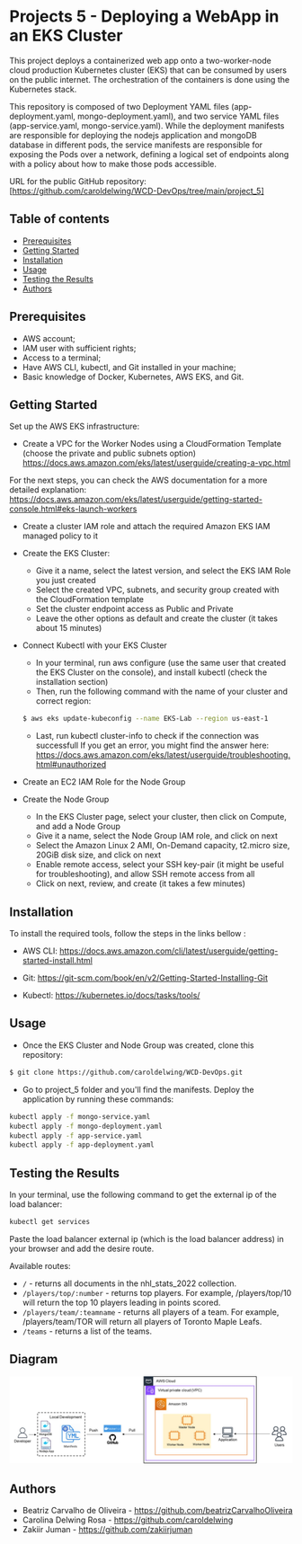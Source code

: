 # Projects 5 - Deploying a WebApp in an EKS Cluster

This project deploys a containerized web app onto a two-worker-node cloud production Kubernetes cluster (EKS) that can be consumed by users on the public internet. The orchestration of the containers is done using the Kubernetes stack.

This repository is composed of two Deployment YAML files (app-deployment.yaml, mongo-deployment.yaml), and two service YAML files (app-service.yaml, mongo-service.yaml). While the deployment manifests are responsible for deploying the nodejs application and mongoDB database in different pods, the service manifests are responsible for exposing the Pods over a network, defining a logical set of endpoints along with a policy about how to make those pods accessible.

URL for the public GitHub repository: [https://github.com/caroldelwing/WCD-DevOps/tree/main/project_5]

## Table of contents

- [Prerequisites](#prerequisites)
- [Getting Started](#getting-started)
- [Installation](#installation)
- [Usage](#usage)
- [Testing the Results](#testing-the-results)
- [Authors](#authors)

## Prerequisites

- AWS account;
- IAM user with sufficient rights;
- Access to a terminal;
- Have AWS CLI, kubectl, and Git installed in your machine;
- Basic knowledge of Docker, Kubernetes, AWS EKS, and Git. 

## Getting Started

Set up the AWS EKS infrastructure:
-  Create a VPC for the Worker Nodes using a CloudFormation Template (choose the private and public subnets option)
https://docs.aws.amazon.com/eks/latest/userguide/creating-a-vpc.html

For the next steps, you can check the AWS documentation for a more detailed explanation:
https://docs.aws.amazon.com/eks/latest/userguide/getting-started-console.html#eks-launch-workers

- Create a cluster IAM role and attach the required Amazon EKS IAM managed policy to it

- Create the EKS Cluster:
	- Give it a name, select the latest version, and select the EKS IAM Role you just created
	- Select the created VPC, subnets, and security group created with the CloudFormation template
	- Set the cluster endpoint access as Public and Private
	- Leave the other options as default and create the cluster (it takes about 15 minutes)

- Connect Kubectl with your EKS Cluster
	- In your terminal, run aws configure (use the same user that created the EKS Cluster on the console), and install kubectl (check the installation section)
	- Then, run the following command with the name of your cluster and correct region:
	```sh
	$ aws eks update-kubeconfig --name EKS-Lab --region us-east-1
	```
	- Last, run kubectl cluster-info to check if the connection was successfull
If you get an error, you might find the answer here:
https://docs.aws.amazon.com/eks/latest/userguide/troubleshooting.html#unauthorized

- Create an EC2 IAM Role for the Node Group

- Create the Node Group
	- In the EKS Cluster page, select your cluster, then click on Compute, and add a Node Group
	- Give it a name, select the Node Group IAM role, and click on next
	- Select the Amazon Linux 2 AMI, On-Demand capacity, t2.micro size, 20GiB disk size, and click on next
	- Enable remote access, select your SSH key-pair (it might be useful for troubleshooting), and allow SSH remote access from all
	- Click on next, review, and create (it takes a few minutes)
 
## Installation

To install the required tools, follow the steps in the links bellow :

- AWS CLI:
https://docs.aws.amazon.com/cli/latest/userguide/getting-started-install.html

- Git:
  https://git-scm.com/book/en/v2/Getting-Started-Installing-Git

- Kubectl:
  https://kubernetes.io/docs/tasks/tools/

## Usage

- Once the EKS Cluster and Node Group was created, clone this repository:
```sh
$ git clone https://github.com/caroldelwing/WCD-DevOps.git
```

- Go to project_5 folder and you'll find the manifests. Deploy the application by running these commands:
```sh
kubectl apply -f mongo-service.yaml
kubectl apply -f mongo-deployment.yaml
kubectl apply -f app-service.yaml
kubectl apply -f app-deployment.yaml
```
## Testing the Results

 In your terminal, use the following command to get the external ip of the load balancer:
 ```sh
kubectl get services
```
Paste the load balancer external ip (which is the load balancer address) in your browser and add the desire route. 

Available routes:

- `/` - returns all documents in the nhl_stats_2022 collection.
- `/players/top/:number` - returns top players. For example, /players/top/10 will return the top 10 players leading in points scored.
- `/players/team/:teamname` - returns all players of a team. For example, /players/team/TOR will return all players of Toronto Maple Leafs.
- `/teams` - returns a list of the teams.

## Diagram

![AWS Diagram of Project 5](./project_5_Diagram.jpg)

## Authors

- Beatriz Carvalho de Oliveira - https://github.com/beatrizCarvalhoOliveira
- Carolina Delwing Rosa - https://github.com/caroldelwing
- Zakiir Juman - https://github.com/zakiirjuman
